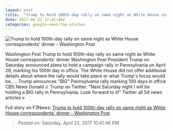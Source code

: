```yaml
---
layout: post
title:  "Trump to hold 100th-day rally on same night as White House correspondents' dinner - Washington Post"
date: 2017-04-22 17:41:46Z
categories: google-news-top-stories
---
```


![Trump to hold 100th-day rally on same night as White House correspondents' dinner - Washington Post](https://img.washingtonpost.com/rf/image_1484w/2010-2019/WashingtonPost/2017/04/20/National-Politics/Videos/Images/t_1492721051367_name_Trump_US_Italy_06740_bd9f4.jpg)

Washington Post Trump to hold 100th-day rally on same night as White House correspondents' dinner Washington Post President Trump on Saturday announced plans to hold a campaign rally in Pennsylvania on April 29, marking his 100th day in office. The White House did not offer additional details about where the rally would take place or what Trump's focus would be, ... Trump announces "BIG" Pennsylvania rally marking 100 days in office CBS News Donald J. Trump on Twitter: "Next Saturday night I will be holding a BIG rally in Pennsylvania. Look forward to it!" Twitter all 54 news articles »


Full story on F3News: [Trump to hold 100th-day rally on same night as White House correspondents' dinner - Washington Post](http://www.f3nws.com/n/HA3BXG)

> Posted on: Saturday, April 22, 2017 10:41:46 PM
